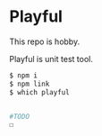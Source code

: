 # Playful
This repo is hobby.

Playful is unit test tool.

```sh
$ npm i
$ npm link
$ which playful


#TODO
☐
```
